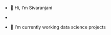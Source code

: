 - 👋 Hi, I’m Sivaranjani
  
- 
- 🌱 I’m currently working data science projects

  

<!---
ranjani277/ranjani277 is a ✨ special ✨ repository because its `README.md` (this file) appears on your GitHub profile.
You can click the Preview link to take a look at your changes.
--->
